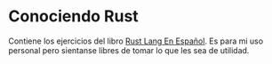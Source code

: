 # Conociendo Rust
Contiene los ejercicios del libro [Rust Lang En Español](book.rustlang-es.org/title-page).
Es para mi uso personal pero sientanse libres de tomar lo que les sea de utilidad.
